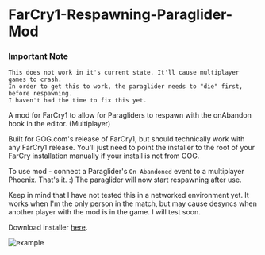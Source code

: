 # FarCry1-Respawning-Paraglider-Mod

### Important Note
    This does not work in it's current state. It'll cause multiplayer games to crash.
    In order to get this to work, the paraglider needs to "die" first, before respawning.
    I haven't had the time to fix this yet.

A mod for FarCry1 to allow for Paragliders to respawn with the onAbandon hook in the editor. (Multiplayer)

Built for GOG.com's release of FarCry1, but should technically work with any FarCry1 release.
You'll just need to point the installer to the root of your FarCry installation manually if your install is not from GOG.

To use mod - connect a Paraglider's `On Abandoned` event to a multiplayer Phoenix. That's it. :) The paraglider will now start respawning after use.

Keep in mind that I have not tested this in a networked environment yet. It works when I'm the only person in the match, but may cause desyncs when another player with the mod is in the game. I will test soon.

Download installer [here](https://github.com/codabrink/FarCry1-Respawning-Paraglider-Mod/releases/download/0.0.1/ParagliderMod.exe).

![example](https://i.imgur.com/ezVJK8s.jpg)
